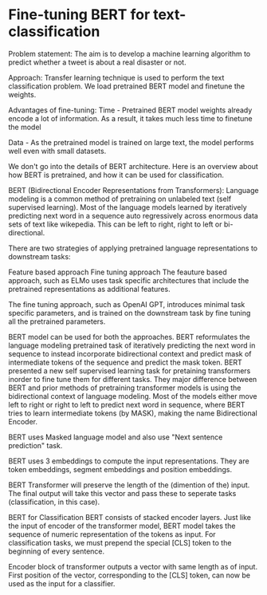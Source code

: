 # Fine-tuning BERT for text-classification

Problem statement:
The aim is to develop a machine learning algorithm to predict whether a tweet is about a real disaster or not.

Approach:
Transfer learning technique is used to perform the text classification problem. We load pretrained BERT model and finetune the weights.

Advantages of fine-tuning:
Time - Pretrained BERT model weights already encode a lot of information. As a result, it takes much less time to finetune the model

Data - As the pretrained model is trained on large text, the model performs well even with small datasets.

We don't go into the details of BERT architecture. Here is an overview about how BERT is pretrained, and how it can be used for classification.

BERT (Bidirectional Encoder Representations from Transformers):
Language modeling is a common method of pretraining on unlabeled text (self supervised learning). Most of the language models learned by iteratively predicting next word in a sequence auto regressively across enormous data sets of text like wikepedia. This can be left to right, right to left or bi-directional.

There are two strategies of applying pretrained language representations to downstream tasks:

Feature based approach
Fine tuning approach
The feauture based approach, such as ELMo uses task specific architectures that include the pretrained representations as additional features.

The fine tuning approach, such as OpenAI GPT, introduces minimal task specific parameters, and is trained on the downstream task by fine tuning all the pretrained parameters.

BERT model can be used for both the approaches. BERT reformulates the language modeling pretrained task of iteratively predicting the next word in sequence to instead incorporate bidirectional context and predict mask of intermediate tokens of the sequence and predict the mask token. BERT presented a new self supervised learning task for pretaining transformers inorder to fine tune them for different tasks. They major difference between BERT and prior methods of pretraining transformer models is using the bidirectional context of language modeling. Most of the models either move left to right or right to left to predict next word in sequence, where BERT tries to learn intermediate tokens (by MASK), making the name Bidirectional Encoder.

BERT uses Masked language model and also use "Next sentence prediction" task.

BERT uses 3 embeddings to compute the input representations. They are token embeddings, segment embeddings and position embeddings.

BERT Transformer will preserve the length of the (dimention of the) input. The final output will take this vector and pass these to seperate tasks (classification, in this case).

BERT for Classification
BERT consists of stacked encoder layers. Just like the input of encoder of the transformer model, BERT model takes the sequence of numeric representation of the tokens as input. For classification tasks, we must prepend the special [CLS] token to the beginning of every sentence.

Encoder block of transformer outputs a vector with same length as of input. First position of the vector, corresponding to the [CLS] token, can now be used as the input for a classifier.


